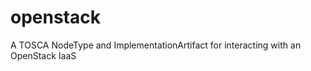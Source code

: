 openstack
=========

A TOSCA NodeType and ImplementationArtifact for interacting with an OpenStack IaaS
